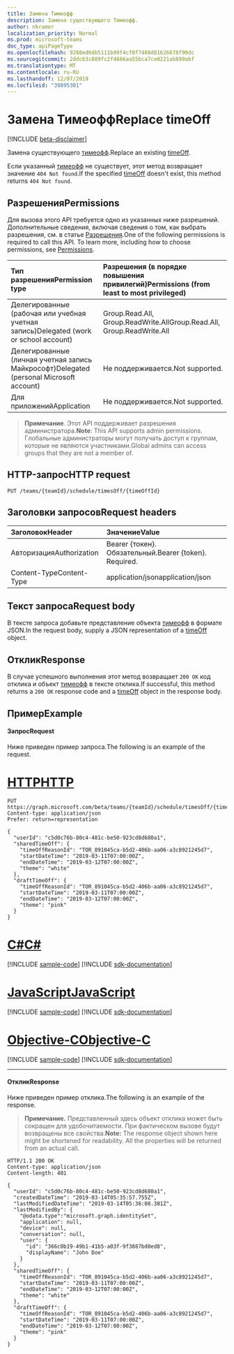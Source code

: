 ```yaml
---
title: Замена Тимеофф
description: Замена существующего Тимеофф.
author: nkramer
localization_priority: Normal
ms.prod: microsoft-teams
doc_type: apiPageType
ms.openlocfilehash: 9288ed6db5111b99f4cf0f7488d81626678f90dc
ms.sourcegitcommit: 2ddc63c889fc2f4666aa55bca7ce0221ab899abf
ms.translationtype: MT
ms.contentlocale: ru-RU
ms.lasthandoff: 12/07/2019
ms.locfileid: "39895301"
---
```

# <a name="replace-timeoff"></a><span data-ttu-id="18a3d-103">Замена Тимеофф</span><span class="sxs-lookup"><span data-stu-id="18a3d-103">Replace timeOff</span></span>

[!INCLUDE [beta-disclaimer](../../includes/beta-disclaimer.md)]

<span data-ttu-id="18a3d-104">Замена существующего [тимеофф](../resources/timeoff.md).</span><span class="sxs-lookup"><span data-stu-id="18a3d-104">Replace an existing [timeOff](../resources/timeoff.md).</span></span>

<span data-ttu-id="18a3d-105">Если указанный [тимеофф](../resources/timeoff.md) не существует, этот метод возвращает значение `404 Not found`.</span><span class="sxs-lookup"><span data-stu-id="18a3d-105">If the specified [timeOff](../resources/timeoff.md) doesn't exist, this method returns `404 Not found`.</span></span>

## <a name="permissions"></a><span data-ttu-id="18a3d-106">Разрешения</span><span class="sxs-lookup"><span data-stu-id="18a3d-106">Permissions</span></span>

<span data-ttu-id="18a3d-p101">Для вызова этого API требуется одно из указанных ниже разрешений. Дополнительные сведения, включая сведения о том, как выбрать разрешения, см. в статье [Разрешения](/graph/permissions-reference).</span><span class="sxs-lookup"><span data-stu-id="18a3d-p101">One of the following permissions is required to call this API. To learn more, including how to choose permissions, see [Permissions](/graph/permissions-reference).</span></span>

|<span data-ttu-id="18a3d-109">Тип разрешения</span><span class="sxs-lookup"><span data-stu-id="18a3d-109">Permission type</span></span>      | <span data-ttu-id="18a3d-110">Разрешения (в порядке повышения привилегий)</span><span class="sxs-lookup"><span data-stu-id="18a3d-110">Permissions (from least to most privileged)</span></span>              |
|:--------------------|:---------------------------------------------------------|
|<span data-ttu-id="18a3d-111">Делегированные (рабочая или учебная учетная запись)</span><span class="sxs-lookup"><span data-stu-id="18a3d-111">Delegated (work or school account)</span></span> | <span data-ttu-id="18a3d-112">Group.Read.All, Group.ReadWrite.All</span><span class="sxs-lookup"><span data-stu-id="18a3d-112">Group.Read.All, Group.ReadWrite.All</span></span>    |
|<span data-ttu-id="18a3d-113">Делегированные (личная учетная запись Майкрософт)</span><span class="sxs-lookup"><span data-stu-id="18a3d-113">Delegated (personal Microsoft account)</span></span> | <span data-ttu-id="18a3d-114">Не поддерживается.</span><span class="sxs-lookup"><span data-stu-id="18a3d-114">Not supported.</span></span>    |
|<span data-ttu-id="18a3d-115">Для приложений</span><span class="sxs-lookup"><span data-stu-id="18a3d-115">Application</span></span> | <span data-ttu-id="18a3d-116">Не поддерживается.</span><span class="sxs-lookup"><span data-stu-id="18a3d-116">Not supported.</span></span> |

> <span data-ttu-id="18a3d-117">**Примечание**. Этот API поддерживает разрешения администратора.</span><span class="sxs-lookup"><span data-stu-id="18a3d-117">**Note**: This API supports admin permissions.</span></span> <span data-ttu-id="18a3d-118">Глобальные администраторы могут получать доступ к группам, которые не являются участниками.</span><span class="sxs-lookup"><span data-stu-id="18a3d-118">Global admins can access groups that they are not a member of.</span></span>

## <a name="http-request"></a><span data-ttu-id="18a3d-119">HTTP-запрос</span><span class="sxs-lookup"><span data-stu-id="18a3d-119">HTTP request</span></span>

<!-- { "blockType": "ignored" } -->

```http
PUT /teams/{teamId}/schedule/timesOff/{timeOffId}
```

## <a name="request-headers"></a><span data-ttu-id="18a3d-120">Заголовки запросов</span><span class="sxs-lookup"><span data-stu-id="18a3d-120">Request headers</span></span>

| <span data-ttu-id="18a3d-121">Заголовок</span><span class="sxs-lookup"><span data-stu-id="18a3d-121">Header</span></span>       | <span data-ttu-id="18a3d-122">Значение</span><span class="sxs-lookup"><span data-stu-id="18a3d-122">Value</span></span> |
|:---------------|:--------|
| <span data-ttu-id="18a3d-123">Авторизация</span><span class="sxs-lookup"><span data-stu-id="18a3d-123">Authorization</span></span>  | <span data-ttu-id="18a3d-p103">Bearer {токен}. Обязательный.</span><span class="sxs-lookup"><span data-stu-id="18a3d-p103">Bearer {token}. Required.</span></span>  |
| <span data-ttu-id="18a3d-126">Content-Type</span><span class="sxs-lookup"><span data-stu-id="18a3d-126">Content-Type</span></span>  | <span data-ttu-id="18a3d-127">application/json</span><span class="sxs-lookup"><span data-stu-id="18a3d-127">application/json</span></span>  |

## <a name="request-body"></a><span data-ttu-id="18a3d-128">Текст запроса</span><span class="sxs-lookup"><span data-stu-id="18a3d-128">Request body</span></span>

<span data-ttu-id="18a3d-129">В тексте запроса добавьте представление объекта [тимеофф](../resources/timeoff.md) в формате JSON.</span><span class="sxs-lookup"><span data-stu-id="18a3d-129">In the request body, supply a JSON representation of a [timeOff](../resources/timeoff.md) object.</span></span>

## <a name="response"></a><span data-ttu-id="18a3d-130">Отклик</span><span class="sxs-lookup"><span data-stu-id="18a3d-130">Response</span></span>

<span data-ttu-id="18a3d-131">В случае успешного выполнения этот метод возвращает `200 OK` код отклика и объект [тимеофф](../resources/timeoff.md) в тексте отклика.</span><span class="sxs-lookup"><span data-stu-id="18a3d-131">If successful, this method returns a `200 OK` response code and a [timeOff](../resources/timeoff.md) object in the response body.</span></span>

## <a name="example"></a><span data-ttu-id="18a3d-132">Пример</span><span class="sxs-lookup"><span data-stu-id="18a3d-132">Example</span></span>

#### <a name="request"></a><span data-ttu-id="18a3d-133">Запрос</span><span class="sxs-lookup"><span data-stu-id="18a3d-133">Request</span></span>

<span data-ttu-id="18a3d-134">Ниже приведен пример запроса.</span><span class="sxs-lookup"><span data-stu-id="18a3d-134">The following is an example of the request.</span></span>

# <a name="httptabhttp"></a>[<span data-ttu-id="18a3d-135">HTTP</span><span class="sxs-lookup"><span data-stu-id="18a3d-135">HTTP</span></span>](#tab/http)
<!-- {
  "blockType": "request",
  "name": "timeoff-put"
}-->
```http
PUT https://graph.microsoft.com/beta/teams/{teamId}/schedule/timesOff/{timeOffId}
Content-type: application/json
Prefer: return=representation

{
  "userId": "c5d0c76b-80c4-481c-be50-923cd8d680a1",
  "sharedTimeOff": {
    "timeOffReasonId": "TOR_891045ca-b5d2-406b-aa06-a3c8921245d7",
    "startDateTime": "2019-03-11T07:00:00Z",
    "endDateTime": "2019-03-12T07:00:00Z",
    "theme": "white"
  },
  "draftTimeOff": {
    "timeOffReasonId": "TOR_891045ca-b5d2-406b-aa06-a3c8921245d7",
    "startDateTime": "2019-03-11T07:00:00Z",
    "endDateTime": "2019-03-12T07:00:00Z",
    "theme": "pink"
  }
}
```
# <a name="ctabcsharp"></a>[<span data-ttu-id="18a3d-136">C#</span><span class="sxs-lookup"><span data-stu-id="18a3d-136">C#</span></span>](#tab/csharp)
[!INCLUDE [sample-code](../includes/snippets/csharp/timeoff-put-csharp-snippets.md)]
[!INCLUDE [sdk-documentation](../includes/snippets/snippets-sdk-documentation-link.md)]

# <a name="javascripttabjavascript"></a>[<span data-ttu-id="18a3d-137">JavaScript</span><span class="sxs-lookup"><span data-stu-id="18a3d-137">JavaScript</span></span>](#tab/javascript)
[!INCLUDE [sample-code](../includes/snippets/javascript/timeoff-put-javascript-snippets.md)]
[!INCLUDE [sdk-documentation](../includes/snippets/snippets-sdk-documentation-link.md)]

# <a name="objective-ctabobjc"></a>[<span data-ttu-id="18a3d-138">Objective-C</span><span class="sxs-lookup"><span data-stu-id="18a3d-138">Objective-C</span></span>](#tab/objc)
[!INCLUDE [sample-code](../includes/snippets/objc/timeoff-put-objc-snippets.md)]
[!INCLUDE [sdk-documentation](../includes/snippets/snippets-sdk-documentation-link.md)]

---


#### <a name="response"></a><span data-ttu-id="18a3d-139">Отклик</span><span class="sxs-lookup"><span data-stu-id="18a3d-139">Response</span></span>

<span data-ttu-id="18a3d-140">Ниже приведен пример отклика.</span><span class="sxs-lookup"><span data-stu-id="18a3d-140">The following is an example of the response.</span></span> 

><span data-ttu-id="18a3d-p104">**Примечание.** Представленный здесь объект отклика может быть сокращен для удобочитаемости. При фактическом вызове будут возвращены все свойства.</span><span class="sxs-lookup"><span data-stu-id="18a3d-p104">**Note:** The response object shown here might be shortened for readability. All the properties will be returned from an actual call.</span></span>
<!-- {
  "blockType": "response",
  "truncated": true,
  "@odata.type": "microsoft.graph.timeOff"
} -->

```http
HTTP/1.1 200 OK
Content-type: application/json
Content-length: 401

{
  "userId": "c5d0c76b-80c4-481c-be50-923cd8d680a1",
  "createdDateTime": "2019-03-14T05:35:57.755Z",
  "lastModifiedDateTime": "2019-03-14T05:36:08.381Z",
  "lastModifiedBy": {
    "@odata.type":"microsoft.graph.identitySet",
    "application": null,
    "device": null,
    "conversation": null,
    "user": {
      "id": "366c0b19-49b1-41b5-a03f-9f3887bd0ed8",
      "displayName": "John Doe"
    }
  },
  "sharedTimeOff": {
    "timeOffReasonId": "TOR_891045ca-b5d2-406b-aa06-a3c8921245d7",
    "startDateTime": "2019-03-11T07:00:00Z",
    "endDateTime": "2019-03-12T07:00:00Z",
    "theme": "white"
  },
  "draftTimeOff": {
    "timeOffReasonId": "TOR_891045ca-b5d2-406b-aa06-a3c8921245d7",
    "startDateTime": "2019-03-11T07:00:00Z",
    "endDateTime": "2019-03-12T07:00:00Z",
    "theme": "pink"
  }
}
```

<!-- uuid: 8fcb5dbc-d5aa-4681-8e31-b001d5168d79
2015-10-25 14:57:30 UTC -->
<!--
{
  "type": "#page.annotation",
  "description": "Replace an existing timeOff",
  "keywords": "",
  "section": "documentation",
  "tocPath": "",
  "suppressions": [
  ]
}
-->
